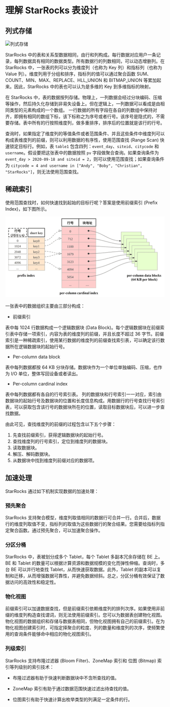 # 理解 StarRocks 表设计

## 列式存储

![列式存储](/assets/3.1.1-1.png)

StarRocks 中的表和关系型数据相同，由行和列构成。每行数据对应用户一条记录，每列数据具有相同的数据类型。所有数据行的列数相同，可以动态增删列。在 StarRocks 中，一张表的列可以分为维度列（也称为 Key 列）和指标列（也称为 Value 列）。维度列用于分组和排序，指标列的值可以通过聚合函数 SUM、COUNT、MIN、MAX、REPLACE、HLL_UNION 和 BITMAP_UNION 等累加起来。因此，StarRocks 中的表也可以认为是多维的 Key 到多维指标的映射。

在 StarRocks 中，表的数据按列存储。物理上，一列数据会经过分块编码、压缩等操作，然后持久化存储到非易失设备上。但在逻辑上，一列数据可以看成是由相同类型的元素构成的一个数组。 一行数据的所有字段在各自的列数组中保持对齐，即拥有相同的数组下标，该下标称之为序号或者行号。该序号是隐式的，不需要存储。表中所有的行按照维度列，做多重排序，排序后的位置就是该行的行号。

查询时，如果指定了维度列的等值条件或者范围条件、并且这些条件中维度列可以构成表维度列的前缀，则可以利用数据的有序性，使用范围查找 (Range Scan) 快速锁定目标行。例如，表 `table1` 包含四列：`event_day`、`siteid`、`citycode` 和 `username`。假设要把这张表中的数据按照 `pv` 字段做聚合查询。如果查询条件为 `event_day > 2020-09-18 and siteid = 2`，则可以使用范围查找；如果查询条件为 `citycode = 4 and username in ["Andy", "Boby", "Christian", "StarRocks"]`，则无法使用范围查找。

## 稀疏索引

使用范围查找时，如何快速找到起始的目标行呢？答案是使用前缀索引 (Prefix Index)，如下图所示。

![稀疏索引](/assets/prefix%20index.png)

一张表中的数据组织主要由三部分构成：

- 前缀索引

表中每 1024 行数据构成一个逻辑数据块 (Data Block)。每个逻辑数据块在前缀索引表中存储一项索引，内容为表的维度列的前缀，并且长度不超过 36 字节。前缀索引是一种稀疏索引，使用某行数据的维度列的前缀查找索引表，可以确定该行数据所在逻辑数据块的起始行号。

- Per-column data block

表中每列数据都按 64 KB 分块存储。数据块作为一个单位单独编码、压缩，也作为 I/O 单位，整体写回设备或者读出。

- Per-column cardinal index

表中每列数据都有各自的行号索引表。 列的数据块和行号索引一一对应，索引由数据块的起始行号及数据块的位置和长度信息构成。用数据行的行号查找行号索引表，可以获取包含该行号的数据块所在的位置，读取目标数据块后，可以进一步查找数据。

由此可见，查找维度列的前缀的过程包含以下五个步骤：

1. 先查找前缀索引，获得逻辑数据块的起始行号。
2. 查找维度列的行号索引，定位到维度列的数据块。
3. 读取数据块。
4. 解压、解码数据块。
5. 从数据块中找到维度列前缀对应的数据项。

## 加速处理

StarRocks 通过如下机制实现数据的加速处理：

### 预先聚合

StarRocks 支持聚合模型，维度列取值相同的数据行可合并一行。合并后，数据行的维度列取值不变，指标列的取值为这些数据行的聚合结果。您需要给指标列指定聚合函数。通过预先聚合，可以加速聚合操作。

### 分区分桶

StarRocks 中，表被划分成多个 Tablet，每个 Tablet 多副本冗余存储在 BE 上。BE 和 Tablet 的数量可以根据计算资源和数据规模的变化而弹性伸缩。查询时，多台 BE 可以并行地查找 Tablet，从而快速获取数据。此外，Tablet 的副本可以复制和迁移，从而增强数据可靠性，并避免数据倾斜。总之，分区分桶有效保证了数据访问的高效性和稳定性。

### 物化视图

前缀索引可以加速数据查找，但是前缀索引依赖维度列的排列次序。如果使用非前缀的维度列构造查找谓词，则无法使用前缀索引。您可以为数据表创建物化视图。物化视图的数据组织和存储与数据表相同，但物化视图拥有自己的前缀索引。在为物化视图创建索引时，可指定择聚合的粒度、列的数量和维度列的次序，使频繁使用的查询条件能够命中相应的物化视图索引。

### 列级索引

StarRocks 支持布隆过滤器 (Bloom Filter)、ZoneMap 索引和 位图 (Bitmap) 索引等列级别的索引技术：

- 布隆过滤器有助于快速判断数据块中不含所查找的值。

- ZoneMap 索引有助于通过数据范围快速过滤出待查找的值。

- 位图索引有助于快速计算出枚举类型的列满足一定条件的行。
